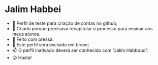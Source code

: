 # Jalim Habbei
- 👋 Perfil de teste para criação de contas no github;
- 👀 Criado porque precisava recapitular o processo para ensinar aos meus alunos.
- 🌱 Feito com pressa.
- 💞️ Este perfil será excluído em breve;
- 📫 O perfil inativado deverá ser conhecido com "Jalim Habboud".
- 😜 Hasta!

<!---
jalimhabbei/jalimhabbei is a ✨ special ✨ repository because its `README.md` (this file) appears on your GitHub profile.
You can click the Preview link to take a look at your changes.
--->
